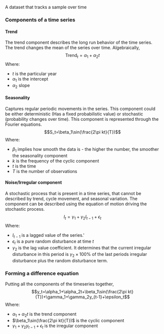 A dataset that tracks a sample over time
### Components of a time series
#### Trend
The trend component describes the long run behavior of the time series. The trend changes the mean of the series over time. Algebraically,$$\text{Trend}_t=\alpha_1+\alpha_2 t$$Where:
- $t$ is the particular year
- $\alpha_1$ is the intercept
- $\alpha_2$ slope 

#### Seasonality
Captures regular periodic movements in the series. This component could be either deterministic (Has a fixed probabilistic value) or stochastic (probability changes over time). This component is represented through the Fourier equations.$$S_t=\beta_1\sin(\frac{2\pi kt}{T})$$Where:
- $\beta_1$ implies how smooth the data is - the higher the number, the smoother the seasonality component
- $k$ is the frequency of the cyclic component
- $t$ is the time
- $T$ is the number of observations

#### Noise/Irregular component
A stochastic process that is present in a time series, that cannot be described by trend, cycle movement, and seasonal variation. The component can be described using the equation of motion driving the stochastic process. $$I_t=\gamma_1+\gamma_2I_{t-1}+\epsilon_t$$Where:
- $I_{t-1}$ is a lagged value of the series.'
- $\epsilon_t$ is a pure random disturbance at time $t$
- $\gamma_2$ is the lag value coefficient. It determines that the current irregular disturbance in this period is $\gamma_2\times100$% of the last periods irregular disturbance plus the random disturbance term. 

### Forming a difference equation
Putting all the components of the timeseries together,
$$y_t=\alpha_1+\alpha_2t+\beta_1\sin(\frac{2\pi kt}{T})+\gamma_1+\gamma_2y_{t-1}+\epsilon_t$$
Where:
- $\alpha_1+\alpha_2t$ is the trend component
- $\beta_1\sin(\frac{2\pi kt}{T})$ is the cyclic component
- $\gamma_1+\gamma_2y_{t-1}+\epsilon_t$ is the irregular component

